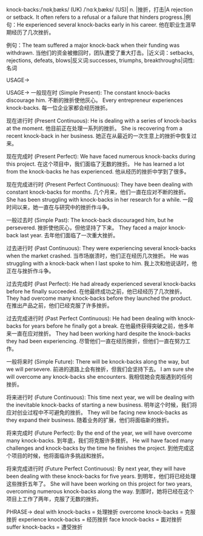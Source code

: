 knock-backs:/ˈnɒkˌbæks/ (UK) /ˈnɑːkˌbæks/ (US)| n. |挫折，打击|A rejection or setback.  It often refers to a refusal or a failure that hinders progress.|例句：He experienced several knock-backs early in his career. 他在职业生涯早期经历了几次挫折。

例句：The team suffered a major knock-back when their funding was withdrawn.  当他们的资金被撤回时，团队遭受了重大打击。|近义词：setbacks, rejections, defeats, blows|反义词:successes, triumphs, breakthroughs|词性:名词


USAGE->

USAGE->
一般现在时 (Simple Present):
The constant knock-backs discourage him.  不断的挫折使他灰心。
Every entrepreneur experiences knock-backs. 每一位企业家都会经历挫折。


现在进行时 (Present Continuous):
He is dealing with a series of knock-backs at the moment. 他目前正在处理一系列的挫折。
She is recovering from a recent knock-back in her business. 她正在从最近的一次生意上的挫折中恢复过来。


现在完成时 (Present Perfect):
We have faced numerous knock-backs during this project. 在这个项目中，我们面临了无数的挫折。
He has learned a lot from the knock-backs he has experienced. 他从经历的挫折中学到了很多。


现在完成进行时 (Present Perfect Continuous):
They have been dealing with constant knock-backs for months.  几个月来，他们一直在应对不断的挫折。
She has been struggling with knock-backs in her research for a while.  一段时间以来，她一直在与研究中的挫折作斗争。


一般过去时 (Simple Past):
The knock-back discouraged him, but he persevered.  挫折使他灰心，但他坚持了下来。
They faced a major knock-back last year.  去年他们面临了一次重大挫折。


过去进行时 (Past Continuous):
They were experiencing several knock-backs when the market crashed.  当市场崩溃时，他们正在经历几次挫折。
He was struggling with a knock-back when I last spoke to him.  我上次和他说话时，他正在与挫折作斗争。


过去完成时 (Past Perfect):
He had already experienced several knock-backs before he finally succeeded.  在他最终成功之前，他已经经历了几次挫折。
They had overcome many knock-backs before they launched the product.  在推出产品之前，他们已经克服了许多挫折。


过去完成进行时 (Past Perfect Continuous):
He had been dealing with knock-backs for years before he finally got a break. 在他最终获得突破之前，他多年来一直在应对挫折。
They had been working hard despite the knock-backs they had been experiencing. 尽管他们一直在经历挫折，但他们一直在努力工作。


一般将来时 (Simple Future):
There will be knock-backs along the way, but we will persevere.  前进的道路上会有挫折，但我们会坚持下去。
I am sure she will overcome any knock-backs she encounters. 我相信她会克服遇到的任何挫折。


将来进行时 (Future Continuous):
This time next year, we will be dealing with the inevitable knock-backs of starting a new business. 明年这个时候，我们将应对创业过程中不可避免的挫折。
They will be facing new knock-backs as they expand their business. 随着业务的扩展，他们将面临新的挫折。


将来完成时 (Future Perfect):
By the end of the year, we will have overcome many knock-backs. 到年底，我们将克服许多挫折。
He will have faced many challenges and knock-backs by the time he finishes the project.  到他完成这个项目的时候，他将面临许多挑战和挫折。


将来完成进行时 (Future Perfect Continuous):
By next year, they will have been dealing with these knock-backs for five years.  到明年，他们将已经处理这些挫折五年了。
She will have been working on this project for two years, overcoming numerous knock-backs along the way. 到那时，她将已经在这个项目上工作了两年，克服了无数的挫折。

PHRASE->
deal with knock-backs = 处理挫折
overcome knock-backs = 克服挫折
experience knock-backs = 经历挫折
face knock-backs = 面对挫折
suffer knock-backs = 遭受挫折
